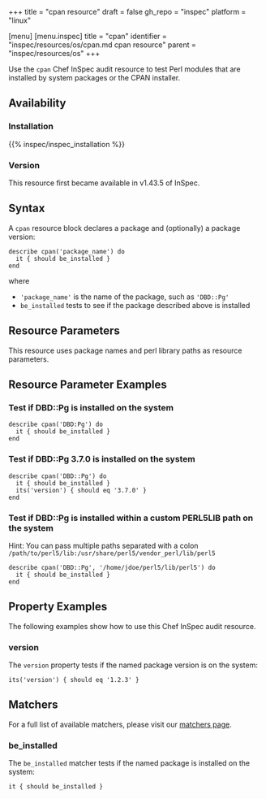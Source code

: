 +++
title = "cpan resource"
draft = false
gh_repo = "inspec"
platform = "linux"

[menu]
  [menu.inspec]
    title = "cpan"
    identifier = "inspec/resources/os/cpan.md cpan resource"
    parent = "inspec/resources/os"
+++

Use the `cpan` Chef InSpec audit resource to test Perl modules that are installed by system packages or the CPAN installer.

## Availability

### Installation

{{% inspec/inspec_installation %}}

### Version

This resource first became available in v1.43.5 of InSpec.

## Syntax

A `cpan` resource block declares a package and (optionally) a package version:

    describe cpan('package_name') do
      it { should be_installed }
    end

where

- `'package_name'` is the name of the package, such as `'DBD::Pg'`
- `be_installed` tests to see if the package described above is installed

## Resource Parameters

This resource uses package names and perl library paths as resource parameters.

## Resource Parameter Examples

### Test if DBD::Pg is installed on the system

    describe cpan('DBD:Pg') do
      it { should be_installed }
    end

### Test if DBD::Pg 3.7.0 is installed on the system

    describe cpan('DBD::Pg') do
      it { should be_installed }
      its('version') { should eq '3.7.0' }
    end

### Test if DBD::Pg is installed within a custom PERL5LIB path on the system

Hint: You can pass multiple paths separated with a colon
`/path/to/perl5/lib:/usr/share/perl5/vendor_perl/lib/perl5`

    describe cpan('DBD::Pg', '/home/jdoe/perl5/lib/perl5') do
      it { should be_installed }
    end

## Property Examples

The following examples show how to use this Chef InSpec audit resource.

### version

The `version` property tests if the named package version is on the system:

    its('version') { should eq '1.2.3' }

## Matchers

For a full list of available matchers, please visit our [matchers page](/inspec/matchers/).

### be_installed

The `be_installed` matcher tests if the named package is installed on the system:

    it { should be_installed }
